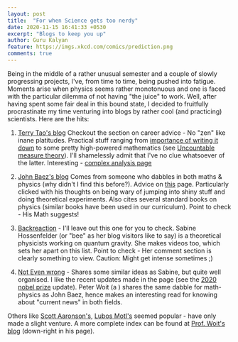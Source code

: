 ```yaml
---
layout: post
title:  "For when Science gets too nerdy"
date: 2020-11-15 16:41:33 +0530
excerpt: "Blogs to keep you up"
author: Guru Kalyan
feature: https://imgs.xkcd.com/comics/prediction.png
comments: true
---
```

Being in the middle of a rather unusual semester and a couple of slowly progressing
projects, I've, from time to time, being pushed into fatigue. Moments arise when
physics seems rather monotonuous and one is faced with the particular dilemma of
not having "the juice" to work.
Well, after having spent some fair deal in this bound state, I decided to fruitfully
procrastinate my time venturing into blogs by rather cool (and practicing) scientists. Here are the hits:


1. [Terry Tao's blog](https://terrytao.wordpress.com/career-advice/)
Checkout the section on career advice - No "zen" like inane platitudes. Practical stuff
ranging from [importance of writing it down](https://terrytao.wordpress.com/career-advice/write-down-what-youve-done/) to some pretty high-powered mathematics (see [Uncountable measure theory](https://terrytao.wordpress.com/2020/10/04/foundational-aspects-of-uncountable-measure-theory-gelfand-duality-riesz-representation-canonical-models-and-canonical-disintegration/)). I'll shamelessly admit that I've
no clue whatsoever of the latter.
Interesting - [complex analysis page](https://terrytao.wordpress.com/category/teaching/246a-complex-analysis/)

2. [John Baez's blog](https://math.ucr.edu/home/baez)
Comes from someone who dabbles in both maths & physics (why didn't I find this before?).
Advice on [this](https://math.ucr.edu/home/baez/) page. Particularly clicked with his thoughts
on being wary of jumping into shiny stuff and doing  theoretical experiments. Also cites several
standard books on physics (similar books have been used in our curriculum).
Point to check - His Math suggests!

3. [Backreaction](http://backreaction.blogspot.com) - I'll leave out this one for you to check.
Sabine Hossenfelder (or "bee" as her blog visitors like to say) is a theoretical physicists working on
quantum gravity. She makes videos too, which sets her apart on this list.
Point to check - Her comment section is clearly something to view. Caution: Might get intense sometimes ;)

4. [Not Even wrong](https://www.math.columbia.edu/~woit/wordpress/) -
Shares some similar ideas as Sabine, but quite well organised. I like the recent updates made in the page
(see the [2020 nobel prize](https://www.math.columbia.edu/~woit/wordpress/?p=12009) update).
Peter Woit (a ) shares the same dabble for math-physics as John Baez, hence makes an interesting read for knowing about "current news" in both fields.

Others like [Scott Aaronson's](https://www.scottaaronson.com/blog/?p=304), [Lubos Motl's](https://motls.blogspot.com) seemed popular - have only made a slight venture. A more complete index can be found
at [Prof. Woit's blog](https://www.math.columbia.edu/~woit/wordpress/) (down-right in his page).
